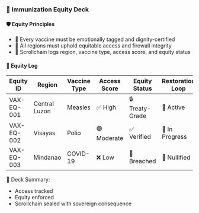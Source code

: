 ### 📜 Immunization Equity Deck

#### 🛡️ Equity Principles
- 🧱 Every vaccine must be emotionally tagged and dignity-certified  
- 🔁 All regions must uphold equitable access and firewall integrity  
- 🧪 Scrollchain logs region, vaccine type, access score, and equity status

#### 🔁 Equity Log
| Equity ID | Region | Vaccine Type | Access Score | Equity Status | Restoration Loop |
|-----------|--------|--------------|---------------|----------------|------------------|
| VAX-EQ-001 | Central Luzon | Measles | ✅ High | 🔒 Treaty-Grade | 🧠 Active  
| VAX-EQ-002 | Visayas | Polio | 🟢 Moderate | ✅ Verified | 🔁 In Progress  
| VAX-EQ-003 | Mindanao | COVID-19 | ❌ Low | 🚫 Breached | 🔐 Nullified  

🧠 Deck Summary:
- Access tracked  
- Equity enforced  
- Scrollchain sealed with sovereign consequence
